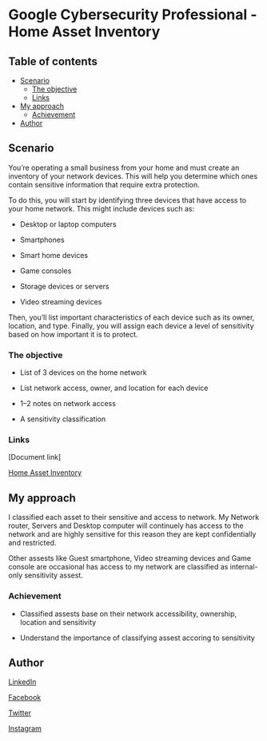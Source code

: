 # Google Cybersecurity Professional - Home Asset Inventory

## Table of contents

- [Scenario](#scenario)
  - [The objective](#the-objective)
  - [Links](#links)
- [My approach](#my-approach)
  - [Achievement](#achievement)
- [Author](#author)

## Scenario

You’re operating a small business from your home and must create an inventory of your network devices. This will help you determine which ones contain sensitive information that require extra protection.

To do this, you will start by identifying three devices that have access to your home network. This might include devices such as:

- Desktop or laptop computers

- Smartphones

- Smart home devices

- Game consoles

- Storage devices or servers

- Video streaming devices

Then, you’ll list important characteristics of each device such as its owner, location, and type. Finally, you will assign each device a level of sensitivity based on how important it is to protect.

### The objective

- List of 3 devices on the home network

- List network access, owner, and location for each device

- 1–2 notes on network access

- A sensitivity classification

### Links

[Document link]

[Home Asset Inventory](https://docs.google.com/spreadsheets/d/1jLy7DJPz4Gl_nj9xS6O5HrUt3riw5J1Lj3zC4G8KvqQ/edit?usp=drive_link&resourcekey=0-TOZDx8-aOswoWCSjadYbpQ)

## My approach

I classified each asset to their sensitive and access to network. My Network router, Servers and Desktop computer will continuely has access to the network and are highly sensitive for this reason they are kept confidentially and restricted.

Other assests like Guest smartphone, Video streaming devices and Game console are occasional has access to my network are classified as internal-only sensitivity assest.

### Achievement

- Classified assests base on their network accessibility, ownership, location and sensitivity

- Understand the importance of classifying assest accoring to sensitivity

## Author

[LinkedIn](www.linkedin.com/in/olagoke-holo)

[Facebook](https://web.facebook.com/olagoke.holo.3/)

[Twitter](https://twitter.com/olarragoken)

[Instagram](https://www.instagram.com/holoolagoke/)
